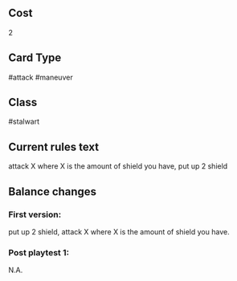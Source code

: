 ## Cost
2
## Card Type
#attack #maneuver 
## Class
#stalwart 
## Current rules text
attack X where X is the amount of shield you have, put up 2 shield
## Balance changes
### First version:
put up 2 shield, attack X where X is the amount of shield you have.
### Post playtest 1:
N.A.